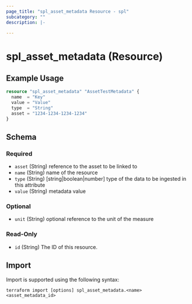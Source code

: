 ```yaml
---
page_title: "spl_asset_metadata Resource - spl"
subcategory: ""
description: |-
  
---
```


# spl_asset_metadata (Resource)



## Example Usage

```terraform
resource "spl_asset_metadata" "AssetTestMetadata" {
  name  = "Key"
  value = "Value"
  type  = "String"
  asset = "1234-1234-1234-1234"
}
```
<!-- schema generated by tfplugindocs -->
## Schema

### Required

- `asset` (String) reference to the asset to be linked to
- `name` (String) name of the resource
- `type` (String) [string|boolean|number] type of the data to be ingested in this attribute
- `value` (String) metadata value

### Optional

- `unit` (String) optional reference to the unit of the measure

### Read-Only

- `id` (String) The ID of this resource.

## Import

Import is supported using the following syntax:

```shell
terraform import [options] spl_asset_metadata.<name> <asset_metadata_id>
```